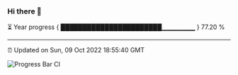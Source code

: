 ### Hi there 👋

⏳ Year progress { ███████████████████████▁▁▁▁▁▁▁ } 77.20 %

---

⏰ Updated on Sun, 09 Oct 2022 18:55:40 GMT

![Progress Bar CI](https://github.com/liununu/liununu/workflows/Progress%20Bar%20CI/badge.svg)
